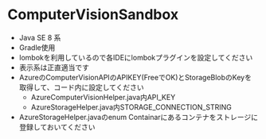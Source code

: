 # ComputerVisionSandbox

- Java SE 8 系
- Gradle使用
- lombokを利用しているので各IDEにlombokプラグインを設定してください
- 表示系は正直適当です
- AzureのComputerVisionAPIのAPIKEY(FreeでOK)とStorageBlobのKeyを取得して、コード内に設定してください
     - AzureComputerVisionHelper.java内API_KEY
     - AzureStorageHelper.java内STORAGE_CONNECTION_STRING
- AzureStorageHelper.javaのenum Containarにあるコンテナをストレージに登録しておいてください

